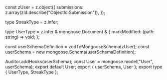 const zUser = z.object({
  submissions: z.array(zId.describe("ObjectId:Submission")),
});

type StreakType = z.infer<typeof streakSchema>;

type UserType = z.infer<typeof zUser> &
  mongoose.Document & {
    markModified: (path: string) => void;
  };

const userSchemaDefinition = zodToMongooseSchema(zUser);
const userSchema = new mongoose.Schema(userSchemaDefinition);

Auditor.addHooks(userSchema);
const User = mongoose.model<UserType>("User", userSchema);
export default User;
export { userSchema, User };
export type { UserType, StreakType };
